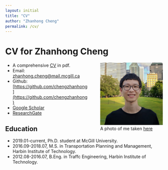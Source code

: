 ```yaml
---
layout: initial
title: "CV"
author: "Zhanhong Cheng"
permalink: /cv/
---
```

# CV for Zhanhong Cheng
<figure style="float:right;margin-top:0;margin-left:10;margin-right:0">
  <img src="../assets/images/zhanhong.jpg" width="200" height="200" alt="my alt text"/>
  <figcaption>A photo of me taken <a href="https://goo.gl/maps/55mTwwm9Pfy7hUMZ6" target="_blank">here</a></figcaption>
</figure>

- A comprehensive [CV](../assets/files/CV.pdf) in pdf.
- Email: [zhanhong.cheng@mail.mcgill.ca](mailto:zhanhong.cheng@mail.mcgill.ca)
- Github: [https://github.com/chengzhanhong](https://github.com/chengzhanhong)
- [Google Scholar](https://scholar.google.com/citations?user=YhrxIBAAAAAJ&hl=en)
- [ResearchGate](https://www.researchgate.net/profile/Zhanhong_Cheng2)

## Education
- 2019.01-current, Ph.D. student at McGill University.
- 2016.09-2018.07, M.S. in Transportation Planning and Management, Harbin Institute of Technology.
- 2012.08-2016.07, B.Eng. in Traffc Engineering, Harbin Institute of Technology.

